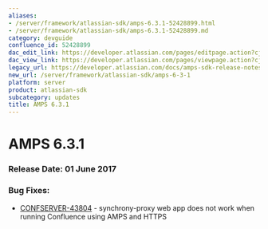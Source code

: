 ```yaml
---
aliases:
- /server/framework/atlassian-sdk/amps-6.3.1-52428899.html
- /server/framework/atlassian-sdk/amps-6.3.1-52428899.md
category: devguide
confluence_id: 52428899
dac_edit_link: https://developer.atlassian.com/pages/editpage.action?cjm=wozere&pageId=52428899
dac_view_link: https://developer.atlassian.com/pages/viewpage.action?cjm=wozere&pageId=52428899
legacy_url: https://developer.atlassian.com/docs/amps-sdk-release-notes/amps-sdk-6-x-and-up-release-notes/amps-6-3-1
new_url: /server/framework/atlassian-sdk/amps-6-3-1
platform: server
product: atlassian-sdk
subcategory: updates
title: AMPS 6.3.1
---
```

# AMPS 6.3.1

### Release Date: 01 June 2017

### Bug Fixes: 

-   <a href="https://jira.atlassian.com/browse/CONFSERVER-43804" class="external-link">CONFSERVER-43804</a> - synchrony-proxy web app does not work when running Confluence using AMPS and HTTPS

























































































































































































































































































































































































































